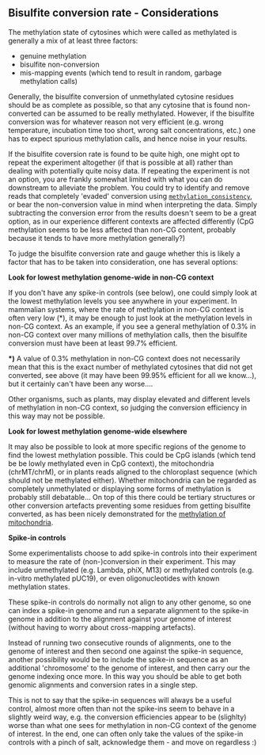 ## Bisulfite conversion rate - Considerations

The methylation state of cytosines which were called as methylated is generally a mix of at least three factors:

- genuine methylation
- bisulfite non-conversion
- mis-mapping events (which tend to result in random, garbage methylation calls)

Generally, the bisulfite conversion of unmethylated cytosine residues should be as complete as possible, so that any cytosine that is found non-converted can be assumed to be really methylated. However, if the bisulfite conversion was for whatever reason not very efficient (e.g. wrong temperature, incubation time too short, wrong salt concentrations, etc.) one has to expect spurious methylation calls, and hence noise in your results.

If the bisulfite coversion rate is found to be quite high, one might opt to repeat the experiment altogether (if that is possible at all) rather than dealing with potentially quite noisy data. If repeating the experiment is not an option, you are frankly somewhat limited with what you can do downstream to alleviate the problem. You could try to identify and remove reads that completely 'evaded' conversion using [`methylation_consistency`](https://github.com/FelixKrueger/Bismark/tree/master/Docs#x-concordance-of-methylation-calls-across-bisulfite-reads), or bear the non-conversion value in mind when interpreting the data. Simply subtracting the conversion error from the results doesn't seem to be a great option, as in our experience different contexts are affected differently (CpG methylation seems to be less affected than non-CG content, probably because it tends to have more methylation generally?)

To judge the bisulfite conversion rate and gauge whether this is likely a factor that has to be taken into consideration, one has several options:

**Look for lowest methylation genome-wide in non-CG context**

If you don't have any spike-in controls (see below), one could simply look at the lowest methylation levels you see anywhere in your experiment. In mammalian systems, where the rate of methylation in non-CG context is often very low (\*), it may be enough to just look at the methylation levels in non-CG context. As an example, if you see a general methylation of 0.3% in non-CG context over many millions of methylation calls, then the bisulfite conversion must have been at least 99.7% efficient.

**\*)** A value of 0.3% methylation in non-CG context does not necessarily mean that this is the exact number of methylated cytosines that did not get converted, see above (it may have been 99.95% efficient for all we know...), but it certainly can't have been any worse....

Other organisms, such as plants, may display elevated and different levels of methylation in non-CG context, so judging the conversion efficiency in this way may not be possible.

**Look for lowest methylation genome-wide elsewhere**

It may also be possible to look at more specific regions of the genome to find the lowest methylation possible. This could be CpG islands (which tend be be lowly methylated even in CpG context), the mitochondria (chrMT/chrM), or in plants reads aligned to the chloroplast sequence (which should not be methylated either). Whether mitochondria can be regarded as completely unmethylated or displaying some forms of methylation is probably still debatable... On top of this there could be tertiary structures or other conversion artefacts preventing some residues from getting bisulfite converted, as has been nicely demonstrated for the [methylation of mitochondria](https://www.ncbi.nlm.nih.gov/pmc/articles/PMC5671948/).

**Spike-in controls**

Some experimentalists choose to add spike-in controls into their experiment to measure the rate of (non-)conversion in their experiment. This may include unmethylated (e.g. Lambda, phiX, M13) or methylated controls (e.g. in-vitro methylated pUC19), or even oligonucleotides with known methylation states.

These spike-in controls do normally not align to any other genome, so one can index a spike-in genome and run a separate alignment to the spike-in genome in addition to the alignment against your genome of interest (without having to worry about cross-mapping artefacts).

Instead of running two consecutive rounds of alignments, one to the genome of interest and then second one against the spike-in sequence, another possibility would be to include the spike-in sequence as an additional 'chromosome' to the genome of interest, and then carry our the genome indexing once more. In this way you should be able to get both genomic alignments and conversion rates in a single step.

This is not to say that the spike-in sequences will always be a useful control, almost more often than not the spike-ins seem to behave in a slightly weird way, e.g. the conversion efficiencies appear to be (slighlty) worse than what one sees for methylation in non-CG context of the genome of interest. In the end, one can often only take the values of the spike-in controls with a pinch of salt, acknowledge them - and move on regardless :)
